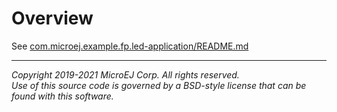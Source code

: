 # Overview
See [com.microej.example.fp.led-application/README.md](../com.microej.example.fp.led-application/README.md)

---
_Copyright 2019-2021 MicroEJ Corp. All rights reserved._  
_Use of this source code is governed by a BSD-style license that can be found with this software._  
